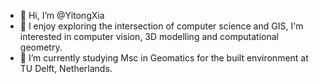 - 👋 Hi, I’m @YitongXia
- 👀 I enjoy exploring the intersection of computer science and GIS, I'm interested in computer vision, 3D modelling and computational geometry.
- 🌱 I’m currently studying Msc in Geomatics for the built environment at TU Delft, Netherlands.

<!---
YitongXia/YitongXia is a ✨ special ✨ repository because its `README.md` (this file) appears on your GitHub profile.
You can click the Preview link to take a look at your changes.
--->
